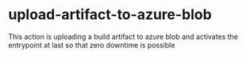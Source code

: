 # upload-artifact-to-azure-blob
This action is uploading a build artifact to azure blob and activates the entrypoint at last so that zero downtime is possible
